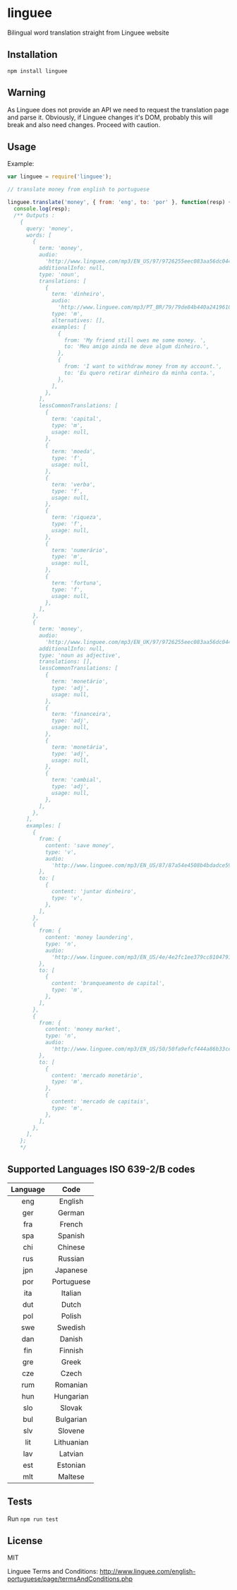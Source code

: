 # linguee

Bilingual word translation straight from Linguee website

## Installation

`npm install linguee`

## Warning

As Linguee does not provide an API we need to request the translation page and parse it. Obviously, if Linguee changes it's DOM, probably this will break and also need changes. Proceed with caution.

## Usage

Example:

```javascript
var linguee = require('linguee');

// translate money from english to portuguese

linguee.translate('money', { from: 'eng', to: 'por' }, function(resp) {
  console.log(resp);
  /** Outputs :
    {
      query: 'money',
      words: [
        {
          term: 'money',
          audio:
            'http://www.linguee.com/mp3/EN_US/97/9726255eec083aa56dc0449a21b33190-101',
          additionalInfo: null,
          type: 'noun',
          translations: [
            {
              term: 'dinheiro',
              audio:
                'http://www.linguee.com/mp3/PT_BR/79/79de84b440a2419610355782ac900622-106',
              type: 'm',
              alternatives: [],
              examples: [
                {
                  from: 'My friend still owes me some money. ',
                  to: 'Meu amigo ainda me deve algum dinheiro.',
                },
                {
                  from: 'I want to withdraw money from my account.',
                  to: 'Eu quero retirar dinheiro da minha conta.',
                },
              ],
            },
          ],
          lessCommonTranslations: [
            {
              term: 'capital',
              type: 'm',
              usage: null,
            },
            {
              term: 'moeda',
              type: 'f',
              usage: null,
            },
            {
              term: 'verba',
              type: 'f',
              usage: null,
            },
            {
              term: 'riqueza',
              type: 'f',
              usage: null,
            },
            {
              term: 'numerário',
              type: 'm',
              usage: null,
            },
            {
              term: 'fortuna',
              type: 'f',
              usage: null,
            },
          ],
        },
        {
          term: 'money',
          audio:
            'http://www.linguee.com/mp3/EN_UK/97/9726255eec083aa56dc0449a21b33190-0',
          additionalInfo: null,
          type: 'noun as adjective',
          translations: [],
          lessCommonTranslations: [
            {
              term: 'monetário',
              type: 'adj',
              usage: null,
            },
            {
              term: 'financeira',
              type: 'adj',
              usage: null,
            },
            {
              term: 'monetária',
              type: 'adj',
              usage: null,
            },
            {
              term: 'cambial',
              type: 'adj',
              usage: null,
            },
          ],
        },
      ],
      examples: [
        {
          from: {
            content: 'save money',
            type: 'v',
            audio:
              'http://www.linguee.com/mp3/EN_US/87/87a54e4508b4bdadce59ab1dce8f05b6-200',
          },
          to: [
            {
              content: 'juntar dinheiro',
              type: 'v',
            },
          ],
        },
        {
          from: {
            content: 'money laundering',
            type: 'n',
            audio:
              'http://www.linguee.com/mp3/EN_US/4e/4e2fc1ee379cc810479191977f31972a-101',
          },
          to: [
            {
              content: 'branqueamento de capital',
              type: 'm',
            },
          ],
        },
        {
          from: {
            content: 'money market',
            type: 'n',
            audio:
              'http://www.linguee.com/mp3/EN_US/50/50fa9efcf444a86b33ce03fee484cd5c-101',
          },
          to: [
            {
              content: 'mercado monetário',
              type: 'm',
            },
            {
              content: 'mercado de capitais',
              type: 'm',
            },
          ],
        },
      ],
    };
    */
```

## Supported Languages ISO 639-2/B codes

| Language |    Code    |
| :------: | :--------: |
|   eng    |  English   |
|   ger    |   German   |
|   fra    |   French   |
|   spa    |  Spanish   |
|   chi    |  Chinese   |
|   rus    |  Russian   |
|   jpn    |  Japanese  |
|   por    | Portuguese |
|   ita    |  Italian   |
|   dut    |   Dutch    |
|   pol    |   Polish   |
|   swe    |  Swedish   |
|   dan    |   Danish   |
|   fin    |  Finnish   |
|   gre    |   Greek    |
|   cze    |   Czech    |
|   rum    |  Romanian  |
|   hun    | Hungarian  |
|   slo    |   Slovak   |
|   bul    | Bulgarian  |
|   slv    |  Slovene   |
|   lit    | Lithuanian |
|   lav    |  Latvian   |
|   est    |  Estonian  |
|   mlt    |  Maltese   |

## Tests

Run `npm run test`

## License

MIT

Linguee Terms and Conditions: http://www.linguee.com/english-portuguese/page/termsAndConditions.php
